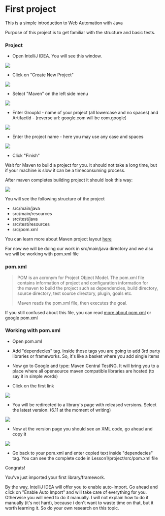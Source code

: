 # First project

This is a simple introduction to Web Automation with Java

Purpose of this project is to get familiar with the structure and basic tests.

### Project

  -  Open IntelliJ IDEA. You will see this window. 

![](https://github.com/Fedor-Tsyganov/qa-automation-lessons/blob/master/WEB/Lesson1/images/step1.png?raw=true)

  -  Click on "Create New Project"

![](https://github.com/Fedor-Tsyganov/qa-automation-lessons/blob/master/WEB/Lesson1/images/step2.png?raw=true)

  -  Select "Maven" on the left side menu

![](https://github.com/Fedor-Tsyganov/qa-automation-lessons/blob/master/WEB/Lesson1/images/step3.png?raw=true)

  -  Enter GroupId - name of your project (all lowercase and no spaces) and ArtifactId - (reverse url: google.com will be com.google)

![](https://github.com/Fedor-Tsyganov/qa-automation-lessons/blob/master/WEB/Lesson1/images/step4.png?raw=true)

  -  Enter the project name - here you may use any case and spaces

![](https://github.com/Fedor-Tsyganov/qa-automation-lessons/blob/master/WEB/Lesson1/images/step5.png?raw=true)

  -  Click "Finish"


Wait for Maven to build a project for you. It should not take a long time, but if your machine is slow it can be a timeconsuming process.


After maven completes building project it should look this way:

![](https://github.com/Fedor-Tsyganov/qa-automation-lessons/blob/master/WEB/Lesson1/images/step6.png?raw=true)

You will see the following structure of the project

  - src/main/java
  - src/main/resources
  - src/test/java
  - src/test/resources
  - src/pom.xml

You can learn more about Maven project layout [here] 

For now we will be doing our work in src/main/java directory and we also we will be working with pom.xml file

### pom.xml

> POM is an acronym for Project Object Model. 
> The pom.xml file contains information of project and configuration information for  
> the maven to build the project such as dependencies, build directory, source directory, 
> test source directory, plugin, goals etc.
>
> Maven reads the pom.xml file, then executes the goal.

If you still confused about this file, you can read [more about pom.xml] or google pom.xml 

### Working with pom.xml

  -  Open pom.xml

  -  Add "dependecies" tag. Inside those tags you are going to add 3rd party libraries or frameworks. So, it's like a basket where you add single items

  -  Now go to Google and type: Maven Central TestNG. It will bring you to a place where all opensource maven compatible libraries are hosted (to say it in simple words)

  -  Click on the first link

![](https://github.com/Fedor-Tsyganov/qa-automation-lessons/blob/master/WEB/Lesson1/images/step7.png?raw=true)

  -  You will be redirected to a library's page with released versions. Select the latest version. (6.11 at the moment of writing)

![](https://github.com/Fedor-Tsyganov/qa-automation-lessons/blob/master/WEB/Lesson1/images/step8.png?raw=true)

  -  Now at the version page you should see an XML code, go ahead and copy it

![](https://github.com/Fedor-Tsyganov/qa-automation-lessons/blob/master/WEB/Lesson1/images/step9.png?raw=true)

  -  Go back to your pom.xml and enter copied text inside "dependecies" tag. You can see the complete code in Lesson1/project/src/pom.xml file

Congrats!

You've just imported your first library/framework.

By the way, IntelliJ IDEA will offer you to enable auto-import. Go ahead and click on "Enable Auto Import" and will take care of everything for you. Otherwise you will need to do it manually. I will not explain how to do it manually (it's not hard), because i don't want to waste time on that, but it worth learning it. So do your own research on this topic.


  [here]: <https://maven.apache.org/guides/introduction/introduction-to-the-standard-directory-layout.html>
  [more about pom.xml]: <https://www.javatpoint.com/maven-pom-xml>


